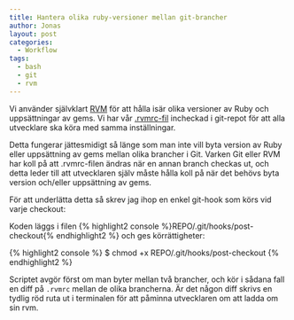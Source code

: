 ```yaml
---
title: Hantera olika ruby-versioner mellan git-brancher
author: Jonas
layout: post
categories:
  - Workflow
tags:
  - bash
  - git
  - rvm
---
```

Vi använder självklart [RVM][1] för att hålla isär olika versioner av Ruby och uppsättningar av gems. Vi har vår [.rvmrc-fil][2] incheckad i git-repot för att alla utvecklare ska köra med samma inställningar.

Detta fungerar jättesmidigt så länge som man inte vill byta version av Ruby eller uppsättning av gems mellan olika brancher i Git. Varken Git eller RVM har koll på att .rvmrc-filen ändras när en annan branch checkas ut, och detta leder till att utvecklaren själv måste hålla koll på när det behövs byta version och/eller uppsättning av gems.

För att underlätta detta så skrev jag ihop en enkel git-hook som körs vid varje checkout:

Koden läggs i filen
{% highlight2 console %}REPO/.git/hooks/post-checkout{% endhighlight2 %} och ges körrättigheter:

{% highlight2 console %}
$ chmod +x REPO/.git/hooks/post-checkout
{% endhighlight2 %}

Scriptet avgör först om man byter mellan två brancher, och kör i sådana fall en diff på `.rvmrc` mellan de olika brancherna. Är det någon diff skrivs en tydlig röd ruta ut i terminalen för att påminna utvecklaren om att ladda om sin rvm.

 [1]: http://rvm.beginrescueend.com/
 [2]: http://rvm.beginrescueend.com/workflow/rvmrc/